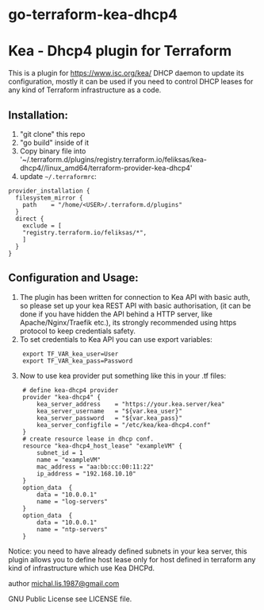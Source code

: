 # go-terraform-kea-dhcp4

Kea - Dhcp4 plugin for Terraform
=================================


This is a plugin for https://www.isc.org/kea/ DHCP daemon to update its configuration, 
mostly it can be used if you need to control DHCP leases for any kind of Terraform infrastructure as a code.



Installation:
------------

1. "git clone" this repo
2. "go build" inside of it
3. Copy binary file into '~/.terraform.d/plugins/registry.terraform.io/feliksas/kea-dhcp4/<VERSION>/linux_amd64/terraform-provider-kea-dhcp4'
4. update `~/.terraformrc`:

```
provider_installation {
  filesystem_mirror {
    path    = "/home/<USER>/.terraform.d/plugins"
  }
  direct {
    exclude = [
    "registry.terraform.io/feliksas/*",
    ]
  }
}
```


Configuration and Usage:
------------------------

1. The plugin has been written for connection to Kea API with basic auth, so please set up your kea REST API with basic authorisation,
    (it can be done if you have hidden the API behind a HTTP server, like Apache/Nginx/Traefik etc.), its strongly recommended using https protocol to keep credentials safety.
2. To set credentials to Kea API you can use export variables:

```
    export TF_VAR_kea_user=User
    export TF_VAR_kea_pass=Password
```
3. Now to use kea provider put something like this in your .tf files:
```
    # define kea-dhcp4 provider
    provider "kea-dhcp4" {
        kea_server_address    = "https://your.kea.server/kea"
        kea_server_username   = "${var.kea_user}"
        kea_server_password   = "${var.kea_pass}"
        kea_server_configfile = "/etc/kea/kea-dhcp4.conf"
    }
    # create resource lease in dhcp conf.
    resource "kea-dhcp4_host_lease" "exampleVM" {
        subnet_id = 1
        name = "exampleVM"
        mac_address = "aa:bb:cc:00:11:22"
        ip_address = "192.168.10.10"
    }
    option_data  {
        data = "10.0.0.1"
        name = "log-servers"
    }
    option_data  {
        data = "10.0.0.1"
        name = "ntp-servers"
    }
```

Notice: you need to have already defined subnets in your kea server, 
this plugin allows you to define host lease only for host defined in terraform any kind of infrastructure which use Kea DHCPd. 


author michal.lis.1987@gmail.com

GNU Public License see LICENSE file.
